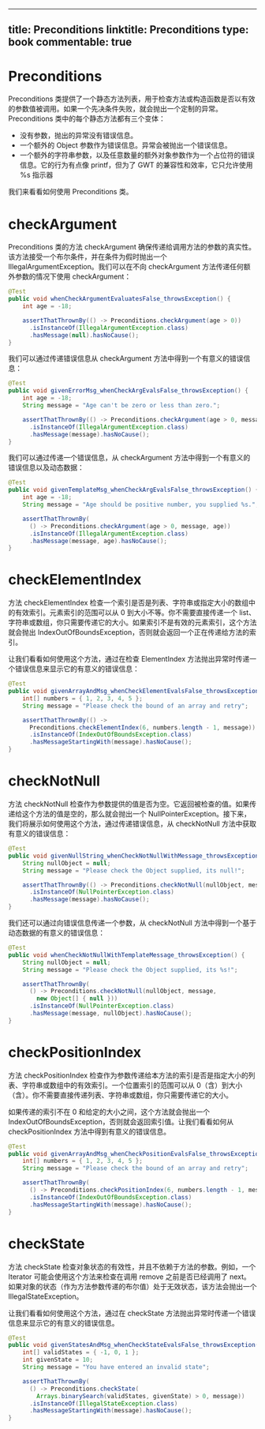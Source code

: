 
---
title: Preconditions
linktitle: Preconditions
type: book
commentable: true
---

# Preconditions

Preconditions 类提供了一个静态方法列表，用于检查方法或构造函数是否以有效的参数值被调用。如果一个先决条件失败，就会抛出一个定制的异常。Preconditions 类中的每个静态方法都有三个变体：

- 没有参数，抛出的异常没有错误信息。
- 一个额外的 Object 参数作为错误信息。异常会被抛出一个错误信息。
- 一个额外的字符串参数，以及任意数量的额外对象参数作为一个占位符的错误信息。它的行为有点像 printf，但为了 GWT 的兼容性和效率，它只允许使用 %s 指示器

我们来看看如何使用 Preconditions 类。

# checkArgument

Preconditions 类的方法 checkArgument 确保传递给调用方法的参数的真实性。该方法接受一个布尔条件，并在条件为假时抛出一个 IllegalArgumentException。我们可以在不向 checkArgument 方法传递任何额外参数的情况下使用 checkArgument：

```java
@Test
public void whenCheckArgumentEvaluatesFalse_throwsException() {
    int age = -18;

    assertThatThrownBy(() -> Preconditions.checkArgument(age > 0))
      .isInstanceOf(IllegalArgumentException.class)
      .hasMessage(null).hasNoCause();
}
```

我们可以通过传递错误信息从 checkArgument 方法中得到一个有意义的错误信息：

```java
@Test
public void givenErrorMsg_whenCheckArgEvalsFalse_throwsException() {
    int age = -18;
    String message = "Age can't be zero or less than zero.";

    assertThatThrownBy(() -> Preconditions.checkArgument(age > 0, message))
      .isInstanceOf(IllegalArgumentException.class)
      .hasMessage(message).hasNoCause();
}
```

我们可以通过传递一个错误信息，从 checkArgument 方法中得到一个有意义的错误信息以及动态数据：

```java
@Test
public void givenTemplateMsg_whenCheckArgEvalsFalse_throwsException() {
    int age = -18;
    String message = "Age should be positive number, you supplied %s.";

    assertThatThrownBy(
      () -> Preconditions.checkArgument(age > 0, message, age))
      .isInstanceOf(IllegalArgumentException.class)
      .hasMessage(message, age).hasNoCause();
}
```

# checkElementIndex

方法 checkElementIndex 检查一个索引是否是列表、字符串或指定大小的数组中的有效索引。元素索引的范围可以从 0 到大小不等。你不需要直接传递一个 list、字符串或数组，你只需要传递它的大小。如果索引不是有效的元素索引，这个方法就会抛出 IndexOutOfBoundsException，否则就会返回一个正在传递给方法的索引。

让我们看看如何使用这个方法，通过在检查 ElementIndex 方法抛出异常时传递一个错误信息来显示它的有意义的错误信息：

```java
@Test
public void givenArrayAndMsg_whenCheckElementEvalsFalse_throwsException() {
    int[] numbers = { 1, 2, 3, 4, 5 };
    String message = "Please check the bound of an array and retry";

    assertThatThrownBy(() ->
      Preconditions.checkElementIndex(6, numbers.length - 1, message))
      .isInstanceOf(IndexOutOfBoundsException.class)
      .hasMessageStartingWith(message).hasNoCause();
}
```

# checkNotNull

方法 checkNotNull 检查作为参数提供的值是否为空。它返回被检查的值。如果传递给这个方法的值是空的，那么就会抛出一个 NullPointerException。接下来，我们将展示如何使用这个方法，通过传递错误信息，从 checkNotNull 方法中获取有意义的错误信息：

```java
@Test
public void givenNullString_whenCheckNotNullWithMessage_throwsException () {
    String nullObject = null;
    String message = "Please check the Object supplied, its null!";

    assertThatThrownBy(() -> Preconditions.checkNotNull(nullObject, message))
      .isInstanceOf(NullPointerException.class)
      .hasMessage(message).hasNoCause();
}
```

我们还可以通过向错误信息传递一个参数，从 checkNotNull 方法中得到一个基于动态数据的有意义的错误信息：

```java
@Test
public void whenCheckNotNullWithTemplateMessage_throwsException() {
    String nullObject = null;
    String message = "Please check the Object supplied, its %s!";

    assertThatThrownBy(
      () -> Preconditions.checkNotNull(nullObject, message,
        new Object[] { null }))
      .isInstanceOf(NullPointerException.class)
      .hasMessage(message, nullObject).hasNoCause();
}
```

# checkPositionIndex

方法 checkPositionIndex 检查作为参数传递给本方法的索引是否是指定大小的列表、字符串或数组中的有效索引。一个位置索引的范围可以从 0（含）到大小（含）。你不需要直接传递列表、字符串或数组，你只需要传递它的大小。

如果传递的索引不在 0 和给定的大小之间，这个方法就会抛出一个 IndexOutOfBoundsException，否则就会返回索引值。让我们看看如何从 checkPositionIndex 方法中得到有意义的错误信息。

```java
@Test
public void givenArrayAndMsg_whenCheckPositionEvalsFalse_throwsException() {
    int[] numbers = { 1, 2, 3, 4, 5 };
    String message = "Please check the bound of an array and retry";

    assertThatThrownBy(
      () -> Preconditions.checkPositionIndex(6, numbers.length - 1, message))
      .isInstanceOf(IndexOutOfBoundsException.class)
      .hasMessageStartingWith(message).hasNoCause();
}
```

# checkState

方法 checkState 检查对象状态的有效性，并且不依赖于方法的参数。例如，一个 Iterator 可能会使用这个方法来检查在调用 remove 之前是否已经调用了 next。如果对象的状态（作为方法参数传递的布尔值）处于无效状态，该方法会抛出一个 IllegalStateException。

让我们看看如何使用这个方法，通过在 checkState 方法抛出异常时传递一个错误信息来显示它的有意义的错误信息。

```java
@Test
public void givenStatesAndMsg_whenCheckStateEvalsFalse_throwsException() {
    int[] validStates = { -1, 0, 1 };
    int givenState = 10;
    String message = "You have entered an invalid state";

    assertThatThrownBy(
      () -> Preconditions.checkState(
        Arrays.binarySearch(validStates, givenState) > 0, message))
      .isInstanceOf(IllegalStateException.class)
      .hasMessageStartingWith(message).hasNoCause();
}
```

    